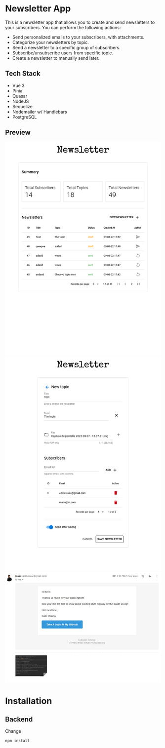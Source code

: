# Newsletter App
This is a newsletter app that allows you to create and send newsletters to your subscribers.
You can perform the following actions:
* Send personalized emails to your subscribers, with attachments.
* Categorize your newsletters by topic.
* Send a newsletter to a specific group of subscribers.
* Subscribe/unsubscribe users from specific topic.
* Create a newsletter to manually send later.

## Tech Stack
* Vue 3
* Pinia
* Quasar
* NodeJS
* Sequelize
* Nodemailer w/ Handlebars
* PostgreSQL

## Preview
![](images/home.png)
![](images/new.png)
![](images/email.jpg)


# Installation
## Backend
Change

```bash
npm install
```

